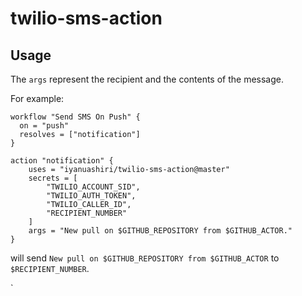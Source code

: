 # twilio-sms-action


## Usage

The `args` represent the recipient and the contents of the message. 

For example:

```workflow
workflow "Send SMS On Push" {
  on = "push"
  resolves = ["notification"]
}

action "notification" {
    uses = "iyanuashiri/twilio-sms-action@master"
    secrets = [
        "TWILIO_ACCOUNT_SID",
        "TWILIO_AUTH_TOKEN",
        "TWILIO_CALLER_ID",
        "RECIPIENT_NUMBER"
    ]
    args = "New pull on $GITHUB_REPOSITORY from $GITHUB_ACTOR."
}
```

will send `New pull on $GITHUB_REPOSITORY from $GITHUB_ACTOR` to `$RECIPIENT_NUMBER`. 

`
